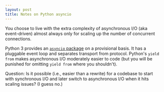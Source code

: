 ```yaml
---
layout: post
title: Notes on Python asyncio
---
```


You choose to live with the extra complexity of asynchronous I/O (aka event-driven)
almost always only for scaling up the number of concurrent connections.

Python 3 provides an [`asyncio` package](https://docs.python.org/3/library/asyncio.html) on a provisional basis.
It has a pluggable event loop and separates transport from protocol.
Python's `yield from` makes asynchronous I/O moderately easier to code
(but you will be punished for omitting `yield from` where you shouldn't).

Question: Is it possible (i.e., easier than a rewrite)
for a codebase to start with synchronous I/O and
later switch to asynchronous I/O when it hits scaling issues?
(I guess no.)
